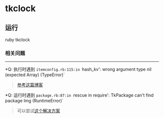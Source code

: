 # tkclock

## 运行
 ruby tkclock

### 相关问题
---
*Q: 执行时遇到 `itemconfig.rb:115:in `hash_kv': wrong argument type nil (expected Array) (TypeError)`

   > [参考这篇博客](http://ice1000.org/2017/04/18/RubyTkBug/)

*Q: 运行时遇到  `package.rb:87:in `rescue in require': TkPackage can't find package Img (RuntimeError)`
   > 可以尝试[这个解决方案](https://stackoverflow.com/questions/33716711/anyone-get-ruby-tk-to-install-on-el-capitan#)
